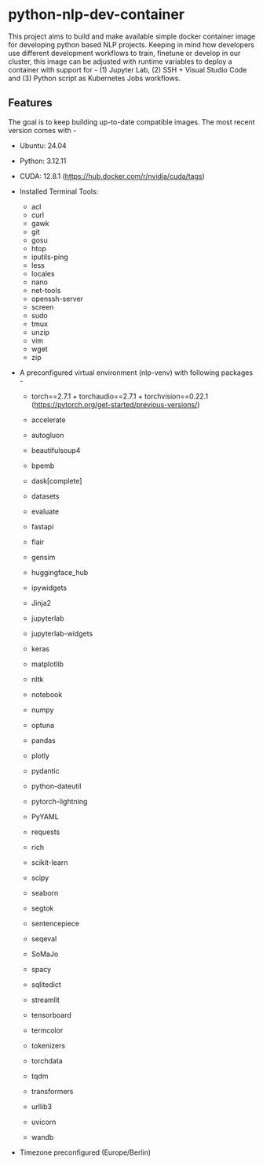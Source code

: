 # python-nlp-dev-container

This project aims to build and make available simple docker container image 
for developing python based NLP projects. Keeping in mind how developers use 
different development workflows to train, finetune or develop in our cluster, 
this image can be adjusted with runtime variables to deploy a container with 
support for - (1) Jupyter Lab, (2) SSH + Visual Studio Code and (3) Python 
script as Kubernetes Jobs workflows.

## Features

The goal is to keep building up-to-date compatible images. The most recent 
version comes with -

- Ubuntu: 24.04
- Python: 3.12.11
- CUDA: 12.8.1
  (https://hub.docker.com/r/nvidia/cuda/tags)

- Installed Terminal Tools:
  - acl
  - curl
  - gawk
  - git
  - gosu
  - htop
  - iputils-ping
  - less
  - locales
  - nano
  - net-tools
  - openssh-server
  - screen
  - sudo
  - tmux
  - unzip
  - vim
  - wget
  - zip

- A preconfigured virtual environment (nlp-venv) with following packages -
  - torch==2.7.1 + torchaudio==2.7.1 + torchvision==0.22.1
    (https://pytorch.org/get-started/previous-versions/)
  
  - accelerate
  - autogluon
  - beautifulsoup4
  - bpemb
  - dask[complete]
  - datasets
  - evaluate
  - fastapi
  - flair
  - gensim
  - huggingface_hub
  - ipywidgets
  - Jinja2
  - jupyterlab
  - jupyterlab-widgets
  - keras
  - matplotlib
  - nltk
  - notebook
  - numpy
  - optuna
  - pandas
  - plotly
  - pydantic
  - python-dateutil
  - pytorch-lightning
  - PyYAML
  - requests
  - rich
  - scikit-learn
  - scipy
  - seaborn
  - segtok
  - sentencepiece
  - seqeval
  - SoMaJo
  - spacy
  - sqlitedict
  - streamlit
  - tensorboard
  - termcolor
  - tokenizers
  - torchdata
  - tqdm
  - transformers
  - urllib3
  - uvicorn
  - wandb

- Timezone preconfigured (Europe/Berlin)